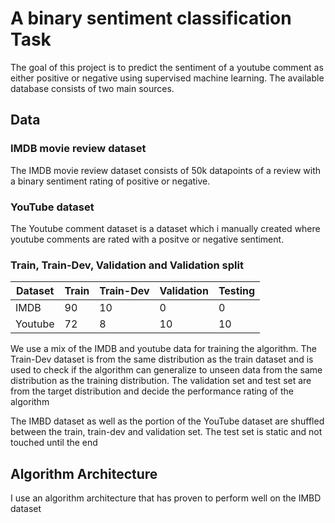 # A binary sentiment classification Task

The goal of this project is to predict the sentiment of a youtube comment as either positive or negative using supervised machine learning.
The available database consists of two main sources.


## Data

### IMDB movie review dataset

The IMDB movie review dataset consists of 50k datapoints of a review with a binary sentiment rating of positive or negative.

### YouTube dataset

The Youtube comment dataset is a dataset which i manually created where youtube comments are rated with a positve or negative sentiment.

### Train, Train-Dev, Validation and Validation split

| Dataset | Train | Train-Dev | Validation | Testing |
| ------- | ----- | --------- | ---------- | ------- |
| IMDB | 90 | 10 | 0 | 0 |
| Youtube | 72 | 8 | 10 | 10 |

We use a mix of the IMDB and youtube data for training the algorithm.
The Train-Dev dataset is from the same distribution as the train dataset and is used to check if the algorithm can generalize to unseen data from the same distribution as the training distribution.
The validation set and test set are from the target distribution and decide the performance rating of the algorithm

The IMBD dataset as well as the portion of the YouTube dataset are shuffled between the train, train-dev and validation set.
The test set is static and not touched until the end

## Algorithm Architecture

I use an algorithm architecture that has proven to perform well on the IMBD dataset
